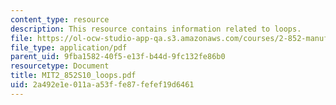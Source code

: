 ```yaml
---
content_type: resource
description: This resource contains information related to loops.
file: https://ol-ocw-studio-app-qa.s3.amazonaws.com/courses/2-852-manufacturing-systems-analysis-spring-2010/2a492e1e011aa53ffe87fefef19d6461_MIT2_852S10_loops.pdf
file_type: application/pdf
parent_uid: 9fba1582-40f5-e13f-b44d-9fc132fe86b0
resourcetype: Document
title: MIT2_852S10_loops.pdf
uid: 2a492e1e-011a-a53f-fe87-fefef19d6461
---
```

